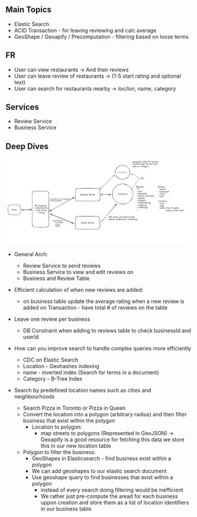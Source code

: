 ## Main Topics

- Elastic Search
- ACID Transaction - for leaving reviewing and calc average
- GeoShape / Geoapify / Precomputation - filtering based on loose terms

## FR

- User can view restaurants -> And their reviews
- User can leave review of restaurants -> (1-5 start rating and optional text)
- User can search for restaurants nearby -> loc/lon, name, category

## Services

- Review Service
- Business Service

## Deep Dives

![alt text](./Images/Yelp.png)

- General Arch:

  - Review Service to send reviews
  - Business Service to view and edit reviews on
  - Business and Review Table

- Efficient calculation of when new reviews are added:

  - on business table update the average rating when a new review is added on Transaction - have total # of reviews on the table

- Leave one review per business

  - DB Constraint when adding to reviews table to check businessId and userId

- How can you improve search to handle complex queries more efficiently

  - CDC on Elastic Search
  - Location - Geohashes indexing
  - name - inverted index (Search for terms in a document)
  - Category - B-Tree Index

- Search by predefined location names such as cities and neighbourhoods
  - Search Pizza in Toronto or Pizza in Queen
  - Convert the location into a polygon (arbitrary radius) and then filter business that exist within the polygon
    - Location to polygon:
      - map streets to polygons (Represented in GeoJSON) -> Geoapify is a good resource for fetching this data
        we store this in our new location table
  - Polygon to filter the business:
    - GeoShapes in Elasticsearch - find business exist within a polygon
    - We can add geoshapes to our elastic search document
    - Use geoshape query to find businesses that exist within a polygon
      - instead of every search doing filtering would be inefficient
      - We rather just pre-compute the aread for each business uppon creation and store them as a list of location identifiers in our business table
